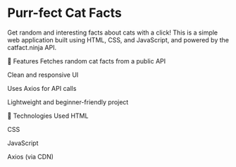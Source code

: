 # Purr-fect Cat Facts
Get random and interesting facts about cats with a click! This is a simple web application built using HTML, CSS, and JavaScript, and powered by the catfact.ninja API.

🚀 Features
Fetches random cat facts from a public API

Clean and responsive UI

Uses Axios for API calls

Lightweight and beginner-friendly project

🔧 Technologies Used
HTML

CSS

JavaScript

Axios (via CDN)
